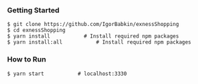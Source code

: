 ### Getting Started

```shell
$ git clone https://github.com/IgorBabkin/exnessShopping
$ cd exnessShopping
$ yarn install           # Install required npm packages
$ yarn install:all           # Install required npm packages
```

### How to Run

```shell
$ yarn start           # localhost:3330
```